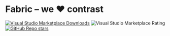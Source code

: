 # Fabric – we ♥ contrast

[![Visual Studio Marketplace Downloads](https://img.shields.io/visual-studio-marketplace/d/hkg.fabric?style=social)](https://marketplace.visualstudio.com/items?itemName=HKG.fabric)
![Visual Studio Marketplace Rating](https://img.shields.io/visual-studio-marketplace/r/hkg.fabric?style=social)
[![GitHub Repo stars](https://img.shields.io/github/stars/HKGx/fabric?style=social)](https://github.com/HKGx/fabric)
